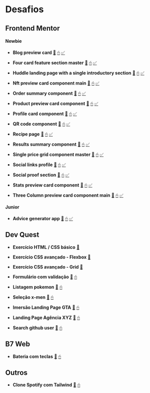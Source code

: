 # Desafios

## Frontend Mentor

#### Newbie
- **Blog preview card**
[📕](https://github.com/LucasJCFreire/challenges/tree/main/frontend-mentor/01-newbie/blog-preview-card)
[🖱](https://lucasjcfreire.github.io/challenges/frontend-mentor/01-newbie/blog-preview-card/)
[✅](https://www.frontendmentor.io/solutions/organization-good-class-names-and-css-variables-P-VDI8euN0)

- **Four card feature section master**
[📕](https://github.com/LucasJCFreire/challenges/tree/main/frontend-mentor/01-newbie/four-card-feature-section-master)
[🖱](https://lucasjcfreire.github.io/challenges/frontend-mentor/01-newbie/four-card-feature-section-master/)
[✅](https://www.frontendmentor.io/solutions/quality-class-names-css-variables-and-meticulous-organization-8znJHbRod-)

- **Huddle landing page with a single introductory section**
[📕](https://github.com/LucasJCFreire/challenges/tree/main/frontend-mentor/01-newbie/lp-huddle)
[🖱](https://lucasjcfreire.github.io/challenges/frontend-mentor/01-newbie/lp-huddle/)
[✅](https://www.frontendmentor.io/solutions/used-grid-and-flexbox-techniques-to-create-the-responsive-layout-WV8VbJ7Mix)

- **Nft preview card component main**
[📕](https://github.com/LucasJCFreire/challenges/tree/main/frontend-mentor/01-newbie/nft-preview-card-component-main)
[🖱](https://lucasjcfreire.github.io/challenges/frontend-mentor/01-newbie/nft-preview-card-component-main/)
[✅](https://www.frontendmentor.io/solutions/practicing-tailwind-by-cdn-Ly80f5B9sA)

- **Order summary component**
[📕](https://github.com/LucasJCFreire/challenges/tree/main/frontend-mentor/01-newbie/order-summary-component-main)
[🖱](https://lucasjcfreire.github.io/challenges/frontend-mentor/01-newbie/order-summary-component-main/)
[✅](https://www.frontendmentor.io/solutions/practicing-sass---partials-mixins-and-variables-OaP5D4SE_7)

- **Product preview card component**
[📕](https://github.com/LucasJCFreire/challenges/tree/main/frontend-mentor/01-newbie/product-preview-card-component)
[🖱](https://lucasjcfreire.github.io/challenges/frontend-mentor/01-newbie/product-preview-card-component/)
[✅](https://www.frontendmentor.io/solutions/responsive-landing-page-using-flexbox-picture-and-variables-css-Wq0Z0JqLKp)

- **Profile card component**
[📕](https://github.com/LucasJCFreire/challenges/tree/main/frontend-mentor/01-newbie/profile-card)
[🖱](https://lucasjcfreire.github.io/challenges/frontend-mentor/01-newbie/profile-card/)
[✅](https://www.frontendmentor.io/solutions/clean-and-organized-code-facilitates-styling-KRgMBPuGsy)

- **QR code component**
[📕](https://github.com/LucasJCFreire/challenges/tree/main/frontend-mentor/01-newbie/qr-code)
[🖱](https://lucasjcfreire.github.io/challenges/frontend-mentor/01-newbie/qr-code/)
[✅](https://www.frontendmentor.io/solutions/clean-and-organized-code-facilitates-styling-7K8VSnV18T)

- **Recipe page**
[📕](https://github.com/LucasJCFreire/challenges/tree/main/frontend-mentor/01-newbie/recipe-page)
[🖱](https://lucasjcfreire.github.io/challenges/frontend-mentor/01-newbie/recipe-page/)
[✅](https://www.frontendmentor.io/solutions/used-div-for-clearer-styling-and-code-organization-a9Zjb6fMnD)

- **Results summary component**
[📕](https://github.com/LucasJCFreire/challenges/tree/main/frontend-mentor/01-newbie/results-summary-component-main/)
[🖱](https://lucasjcfreire.github.io/challenges/frontend-mentor/01-newbie/results-summary-component-main/)
[✅](https://www.frontendmentor.io/solutions/practicing-tailwind-creating-components-and-variables-NkPLmPLu4o)

- **Single price grid component master**
[📕](https://github.com/LucasJCFreire/challenges/tree/main/frontend-mentor/01-newbie/single-price-grid-component-master)
[🖱](https://lucasjcfreire.github.io/challenges/frontend-mentor/01-newbie/single-price-grid-component-master/)
[✅](https://www.frontendmentor.io/solutions/practicing-tailwind-creating-components-and-variables-N1sLPXmRkz)

- **Social links profile**
[📕](https://github.com/LucasJCFreire/challenges/tree/main/frontend-mentor/01-newbie/social-links-profile)
[🖱](https://lucasjcfreire.github.io/challenges/frontend-mentor/01-newbie/social-links-profile/)
[✅](https://www.frontendmentor.io/solutions/organization-good-class-names-and-css-variables-prXZp-dr1a)

- **Social proof section**
[📕](https://github.com/LucasJCFreire/challenges/tree/main/frontend-mentor/01-newbie/social-proof-section-master)
[🖱](https://lucasjcfreire.github.io/challenges/frontend-mentor/01-newbie/social-proof-section-master/)
[✅]()

- **Stats preview card component**
[📕](https://github.com/LucasJCFreire/challenges/tree/main/frontend-mentor/01-newbie/stats-preview-card-component-main)
[🖱](https://lucasjcfreire.github.io/challenges/frontend-mentor/01-newbie/stats-preview-card-component-main/)
[✅](https://www.frontendmentor.io/solutions/practicing-sass---partials-mixins-and-variables-skmC2aHF2Q)

- **Three Column preview card component main**
[📕](https://github.com/LucasJCFreire/challenges/tree/main/frontend-mentor/01-newbie/three-column-preview-card-component-main)
[🖱](https://lucasjcfreire.github.io/challenges/frontend-mentor/01-newbie/three-column-preview-card-component-main/)
[✅](https://www.frontendmentor.io/solutions/practicing-tailwind-creating-components-and-variables-onaUl6w8Vz)

#### Junior
- **Advice generator app**
[📕](https://github.com/LucasJCFreire/challenges/tree/main/frontend-mentor/02-junior/advice-generator)
[🖱](https://lucasjcfreire.github.io/challenges/frontend-mentor/02-junior/advice-generator/)
[✅](https://www.frontendmentor.io/solutions/organization-html-css-and-javascript-9lAtYXxnGA)


## Dev Quest

- **Exercício HTML / CSS básico**
[📕](https://github.com/LucasJCFreire/challenges/tree/main/dev-quest/exercicios-html-css-basico)

- **Exercício CSS avançado - Flexbox**
[📕](https://github.com/LucasJCFreire/challenges/tree/main/dev-quest/exercicios-css-avancado-flexbox)

- **Exercício CSS avançado - Grid**
[📕](https://github.com/LucasJCFreire/challenges/tree/main/dev-quest/exercicios-css-avancado-grid)

- **Formulário com validação**
[📕](https://github.com/LucasJCFreire/challenges/tree/main/dev-quest/formulario-com-validacao)
[🖱](https://lucasjcfreire.github.io/challenges/dev-quest/formulario-com-validacao)

- **Listagem pokemon**
[📕](https://github.com/LucasJCFreire/challenges/tree/main/dev-quest/listagem-pokemon)
[🖱](https://lucasjcfreire.github.io/challenges/dev-quest/listagem-pokemon)

- **Seleção x-men**
[📕](https://github.com/LucasJCFreire/challenges/tree/main/dev-quest/selecao-xmen)
[🖱](https://lucasjcfreire.github.io/challenges/dev-quest/selecao-xmen)

- **Imersão Landing Page GTA**
[📕](https://github.com/LucasJCFreire/challenges/tree/main/dev-quest/imersao-site-gta)
[🖱](https://lucasjcfreire.github.io/challenges/dev-quest/imersao-site-gta)

- **Landing Page Agência XYZ**
[📕](https://github.com/LucasJCFreire/challenges/tree/main/dev-quest/landing-page-agencia-xyz)
[🖱](https://lucasjcfreire.github.io/challenges/dev-quest/landing-page-agencia-xyz)

- **Search github user**
[📕](https://github.com/LucasJCFreire/challenges/tree/main/dev-quest/search-github-user)
[🖱](https://lucasjcfreire.github.io/challenges/dev-quest/search-github-user)


## B7 Web

- **Bateria com teclas**
[📕](https://github.com/LucasJCFreire/challenges/tree/main/b7-web/bateria-com-teclas)
[🖱](https://lucasjcfreire.github.io/challenges/b7-web/bateria-com-teclas)

## Outros

- **Clone Spotify com Tailwind**
[📕](https://github.com/LucasJCFreire/challenges/tree/main/outros/clone-spotify-tailwind)
[🖱](https://lucasjcfreire.github.io/challenges/outros/clone-spotify-tailwind)

<!--
- **nomedoprojeto**
[📕]()
[🖱]()
[✅]() 

> - Citações
` - Bloco de código
" - Código embutido
--- - Divisor
* bold
** itálico
*** bold e itálico
-->
